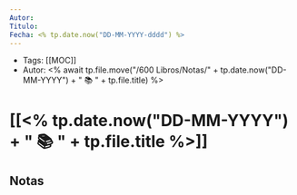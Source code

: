 ```yaml
---
Autor: 
Titulo: 
Fecha: <% tp.date.now("DD-MM-YYYY-dddd") %>
---
```

- Tags: [[MOC]]
- Autor:
<% await tp.file.move("/600 Libros/Notas/" + tp.date.now("DD-MM-YYYY") + " 📚 " + tp.file.title) %>
# [[<% tp.date.now("DD-MM-YYYY") + " 📚 " + tp.file.title %>]]

## Notas
